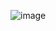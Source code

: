![image](https://user-images.githubusercontent.com/77547122/172622763-d5188360-74dd-4787-81bb-525571ca582e.png)
